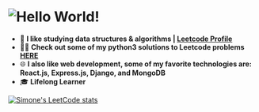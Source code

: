 # <img src="https://i.imgur.com/dbusyxb.gif" alt="Hello World!" />

-  📖 **I like studying data structures & algorithms | [Leetcode Profile](https://leetcode.com/simonesestili/)**
-  👨‍💻 **Check out some of my python3 solutions to Leetcode problems [HERE](https://github.com/simonesestili/problems-dsa)**
-  🌐 **I also like web development, some of my favorite technologies are: React.js, Express.js, Django, and MongoDB**
-  🎓 **Lifelong Learner**


[![Simone's LeetCode stats](https://leetcode-stats-six.vercel.app/api?username=simonesestili&theme=dark)]() 
